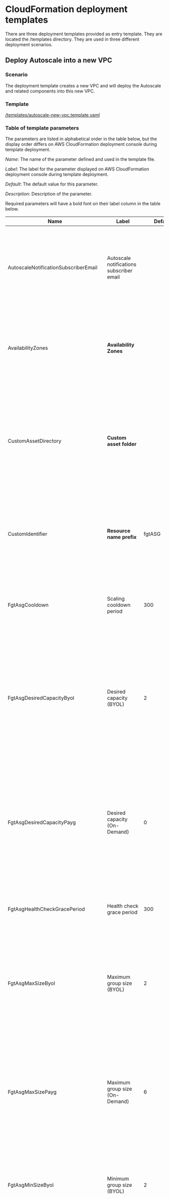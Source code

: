 # CloudFormation deployment templates

There are three deployment templates provided as entry template. They are located the /templates directory. They are used in three different deployment scenarios.

## Deploy Autoscale into a new VPC

### Scenario

The deployment template creates a new VPC and will deploy the Autoscale and related components into this new VPC.

### Template

[/templates/autoscale-new-vpc.template.yaml](/templates/autoscale-new-vpc.template.yaml)

### Table of template parameters

The parameters are listed in alphabetical order in the table below, but the display order differs on AWS CloudFormation deployment console during template deployment.

_Name_: The name of the parameter defined and used in the template file.

_Label_: The label for the parameter displayed on AWS CloudFormation deployment console during template deployment.

_Default_: The default value for this parameter.

_Description_: Description of the parameter.

Required parameters will have a bold font on their label column in the table below.

| Name | Label | Default | Description |
| --- | --- | --- | --- |
| AutoscaleNotificationSubscriberEmail | Autoscale notifications subscriber email | | The email address (AWS SNS Topic subscriber) to receive Autoscale notifications. If provided, the template can only accept one email address. An email will be sent to the address to confirm the subscription. |
| AvailabilityZones | **Availability Zones** | |  List of Availability Zones to use for the subnets in the VPC. The FortiGate Autoscale solution uses two Availability Zones from your list and preserves the logical order you specify. | | CustomAssetContainer | **Custom asset S3 bucket** | |  The name of the S3 bucket which contains your custom assets. Required if **use custom asset location** is set to **yes**. |
| CustomAssetDirectory | **Custom asset folder** | |  The sub path within the **custom asset container** which serves as the top level directory of all your custom assets. If **use custom asset location** is set to **yes**, and this value is left empty, the **custom asset container** will serve as the top level directory. |
| CustomIdentifier | **Resource name prefix** | fgtASG | An alternative name prefix to be used on a resource that the **Resource tag prefix** cannot apply to. Can only contain numbers, lowercase letters, and uppercase letters. Max length is 10. |
| FgtAsgCooldown | Scaling cooldown period | 300 | The Auto Scaling group waits for the cooldown period (in seconds) to complete before resuming scaling activities. Minimum is 60. Maximum is 3600. |
| FgtAsgDesiredCapacityByol | Desired capacity (BYOL) | 2 | The number of FortiGate instances the BYOL Auto Scaling group should have at any time. For High Availability in BYOL-only and Hybrid use cases, ensure at least 2 FortiGates are in the group. For specific use cases, set to 0 for On-Demand-only, and \&gt;= 2 for BYOL-only or hybrid licensing. |
| FgtAsgDesiredCapacityPayg | Desired capacity (On-Demand) | 0 | The number of FortiGate instances the On-Demand Auto Scaling group should have at any time. For High Availability in a On-Demand-only use case, ensure at least 2 FortiGates are in the group. For specific use cases, set to 0 for BYOL-only, \&gt;= 2 for On-Demand-only, and \&gt;= 0 for hybrid licensing. |
| FgtAsgHealthCheckGracePeriod | Health check grace period | 300 | The length of time (in seconds) that Auto Scaling waits before checking an instance**s health status. Minimum is 60. |
| FgtAsgMaxSizeByol | Maximum group size (BYOL) | 2 | Maximum number of FortiGate instances in the BYOL Auto Scaling group. For specific use cases, set to 0 for On-Demand-only, and \&gt;= 2 for BYOL-only or hybrid licensing. This number must be greater than or equal to the Minimum group size (BYOL). |
| FgtAsgMaxSizePayg | Maximum group size (On-Demand) | 6 | Maximum number of FortiGate instances in the On-Demand Auto Scaling group. For specific use cases, set to 0 for BYOL-only, \&gt;= 2 for On-Demand-only, and \&gt;= 0 for hybrid licensing. This number must be greater than or equal to the Minimum group size (On-Demand). |
| FgtAsgMinSizeByol | Minimum group size (BYOL) | 2 | Minimum number of FortiGate instances in the BYOL Auto Scaling group. For specific use cases, set to 0 for On-Demand-only, and \&gt;= 2 for BYOL-only or hybrid licensing. |
| FgtAsgMinSizePayg | Minimum group size (On-Demand) | 0 | Minimum number of FortiGate instances in the On-Demand Auto Scaling group. For specific use cases, set to 0 for BYOL-only, \&gt;= 2 for On-Demand-only, and \&gt;= 0 for hybrid licensing. |
| FgtAsgScaleInThreshold | Scale-in threshold | 25 | The threshold (in percentage) for the FortiGate Auto Scaling group to scale-in (remove) 1 instance. Minimum is 1. Maximum is 100. |
| FgtAsgScaleOutThreshold | Scale-out threshold | 80 | The threshold (in percentage) for the FortiGate Auto Scaling group to scale-out (add) 1 instance. Minimum is 1. Maximum is 100. |
| FortiAnalyzerAutoscaleAdminPassword | Autoscale admin password | | The password for the **Autoscale admin username**. The password must conform to the FortiAnalyzer password policy and have a min length of 8 and a max length 128. If you need to enable KMS encryption, refer to the documentation. |
| FortiAnalyzerAutoscaleAdminUsername | Autoscale admin username | | The name of the secondary administrator level account in the FortiAnalyzer, which Fortinet FortiGate Auto Scaling uses to connect to the FortiAnalyzer to authorize any FortiGate device in the Auto Scaling group. To conform to the FortiAnalyzer naming policy, the username can only contain numbers, lowercase letters, uppercase letters, and hyphens. It cannot start or end with a hyphen (-). |
| FortiAnalyzerCustomPrivateIpAddress | FortiAnalyzer private IP address | | The custom private IP address to be used by the FortiAnalyzer. Must be within the Public subnet 1 CIDR range. Required if **FortiAnalyzer Integration** is set to **yes**. If **FortiAnalyzer Integration** is set to **no**, any input will be ignored. |
| FortiAnalyzerInstanceType | FortiAnalyzer instance type | m5/large | Instance type to launch as FortiAnalyzer. Instance types are available with different vCPU sizes and bandwidths. For more information, see [Instance Types](https://aws.amazon.com/ec2/instance-types/). |
| FortiAnalyzerIntegrationOptions | FortiAnalyzer integration | yes | Choose **yes** to incorporate FortiAnalyzer into Fortinet FortiGate Auto Scaling to use extended features that include storing logs into FortiAnalyzer. |
| FortiAnalyzerVersion | FortiAnalyzer version | 6.4.7 | The FortiAnalyzer version supported by Fortinet FortiGate Auto Scaling. \*\*IMPORTANT!\*\* Requires a subscription to the Fortinet FortiAnalyzer Centralized Logging/Reporting (10 managed devices) AMI. |
| FortiGateAdminCidr | Admin CIDR block | | CIDR block for external admin management access. \*\*WARNING!\*\* 0.0.0.0/0 accepts connections from any IP address. We recommend that you use a constrained CIDR range to reduce the potential of inbound attacks from unknown IP addresses. |
| FortiGateAdminPort | Admin port | 8443 | A port number for FortiGate administration. Minimum is 1. Maximum is 65535. Do not use the FortiGate reserved ports 443, 541, 514, or 703. |
| FortiGateInstanceType | Instance type | C5.xlarge | Instance type for the FortiGates in the Auto Scaling group. Instance types are available with different vCPU sizes and bandwidths. For more information, see [Instance Types](https://aws.amazon.com/ec2/instance-types/). |
| FortiGatePskSecret | **FortiGate PSK secret** | |  A secret key for the FortiGate instances to securely communicate with each other. Must contain numbers and letters and may contain special characters. Max length is 128. |
| FortiOSVersion | FortiOS version | 7.0.3 | FortiOS version supported by FortiGate Autoscale for AWS. |
| GetLicenseGracePeriod | Get license grace period | 300 | The minimum time (in seconds) permitted before a distributed license can be revoked from a non-responsive FortiGate and re-distributed. Minimum is 300. |
| HeartBeatDelayAllowance | Heart beat delay allowance | 2 | The maximum amount of time (in seconds) allowed for network latency of the FortiGate heartbeat arriving at the Autoscale handler. Minimum is 0. |
| HeartBeatInterval | Heart beat interval | 30 | The length of time (in seconds) that a FortiGate instance waits between sending heartbeat requests to the Autoscale handler. Minimum is 30. Maximum is 90. |
| HeartBeatLossCount | Heart beat loss count | 10 | Number of consecutively lost heartbeats. When the Heartbeat Loss Count has been reached, the VM is deemed unhealthy and fail-over activities will commence. |
| InternalLoadBalancerDnsName | Internal ELB DNS name | | Optional. Specify the DNS Name of an existing internal load balancer used to route traffic from a FortiGate to targets in a specified target group. Leave it blank if you don**t use an existing load balancer. |
| InternalLoadBalancingOptions | Internal ELB options | add a new internal load balancer | (Optional) Add a predefined Elastic Load Balancer (ELB) to route traffic to web service in the private subnets. You can optionally use your own one or decide to not need one. |
| InternalTargetGroupHealthCheckPath | Health check path | / | Optional. The destination path for health checks. This path must begin with a **/** character, and can be at most 1024 characters in length. |
| KeyPairName | **Key pair name** | |  Amazon EC2 Key Pair for admin access. |
| LifecycleHookTimeout | Instance lifecycle timeout | 480 | The amount of time (in seconds) that can elapse before the FortiGate Autoscale lifecycle hook times out. Minimum is 60. Maximum is 3600. |
| LoadBalancingHealthCheckThreshold | Health check threshold | 3 | The number of consecutive health check failures required before considering a FortiGate instance unhealthy. Minimum is 3. |
| LoadBalancingTrafficPort | Traffic port | 443 | Balance web service traffic over this port if the internal web-service load balancer is enabled. Minimum is 1. Maximum is 65535. |
| LoadBalancingTrafficProtocol | Traffic protocol | HTTPS | Balance web service traffic using this protocol. |
| PrimaryElectionTimeout | Primary election timeout | 300 | The maximum time (in seconds) to wait for the election of the primary instance to complete. Minimum is 30. Maximum is 3600. |
| PrivateSubnet1Cidr | Private subnet 1 CIDR | 192.168.2.0/24 | The CIDR block for the private subnet located in Availability Zone 1 where it is protected by the FortiGates in the public subnet of the same AZ. |
| PrivateSubnet2Cidr | Private subnet 2 CIDR | 192.168.3.0/24 | The CIDR block for the private subnet located in Availability Zone 2 where it is protected by the FortiGates in the public subnet of the same AZ. |
| PublicSubnet1Cidr | Autoscale subnet 1 CIDR | 192.168.0.0/24 | The CIDR block for the subnet located in Availability Zone 1 where the FortiGate Autoscale instances will be deployed to. |
| PublicSubnet2Cidr | Autoscale subnet 2 CIDR | 192.168.1.0/24 | The CIDR block for the subnet located in Availability Zone 2 where the FortiGate Autoscale instances will be deployed to. |
| ResourceTagPrefix | **Resource tag prefix** | |  The ResourceGroup Tag Key used on all resources and as the name prefix of all applicable resources. Can only contain numbers, lowercase letters, uppercase letters, ampersat(@), hyphens (-), period (.), and hash (#). Max length is 50. |
| S3BucketName | **S3 bucket name** | |  Name of the S3 bucket that contains the FortiGate Autoscale deployment package. Can only contain numbers, lowercase letters, uppercase letters, period (.), and hyphens (-). It cannot start or end with a hyphen (-). |
| S3KeyPrefix | **S3 resource folder** | |  Name of the S3 folder that stores the FortiGate Autoscale deployment resources. Can only contain numbers, lowercase letters, uppercase letters, hyphens (-), period (.), and forward slashes (/). If provided, it must end with a forward slash (/). |
| SyncRecoveryCount | Autoscale sync recovery count | 3 | Number of consecutive on-time heartbeats required for a VM to become healthy again. This parameter is only used when **Terminate unhealthy VM** is set to **no** and allows for the VM to recover from an unhealthy state. |
| TerminateUnhealthyVm | Terminate unhealthy VM | no | Terminate any VM that is deemed unhealthy by the Autoscale. |
| UseCustomAssetLocation | Use custom asset location | no | Set to yes to use a custom S3 location for custom assets such as licenses and customized configsets. |
| VpcCidr | **VPC CIDR** | |  Classless Inter-Domain Routing (CIDR) block for the FortiGate Autoscale VPC. |

## Deploy Autoscale into an existing VPC

### Scenario

The deployment template requires an existing VPC to deploy the Autoscale and related components into the existing VPC.

### Template

[/templates/autoscale-existing-vpc.template.yaml](/templates/autoscale-existing-vpc.template.yaml)

### Table of template parameters

The parameters are listed in alphabetical order in the table below, but the display order differs on AWS CloudFormation deployment console during template deployment.

_Name_: The name of the parameter defined and used in the template file.

_Label_: The label for the parameter displayed on AWS CloudFormation deployment console during template deployment.

_Default_: The default value for this parameter.

_Description_: Description of the parameter.

Required parameters will have a bold font on their label column in the table below.

| Name | Label | Default | Description |
| --- | --- | --- | --- |
| AutoscaleNotificationSubscriberEmail | Autoscale notifications subscriber email | | The email address (AWS SNS Topic subscriber) to receive Autoscale notifications. If provided, the template can only accept one email address. An email will be sent to the address to confirm the subscription. |
| CustomAssetContainer | **Custom asset S3 bucket** | |  The name of the S3 bucket which contains your custom assets. Required if **use custom asset location** is set to **yes**. |
| CustomAssetDirectory | **Custom asset folder** | |  The sub path within the **custom asset container** which serves as the top level directory of all your custom assets. If **use custom asset location** is set to **yes**, and this value is left empty, the **custom asset container** will serve as the top level directory. |
| CustomIdentifier | **Resource name prefix** | fgtASG | An alternative name prefix to be used on a resource that the **Resource tag prefix** cannot apply to. Can only contain numbers, lowercase letters, and uppercase letters. Max length is 10. |
| FgtAsgCooldown | Scaling cooldown period | 300 | The Auto Scaling group waits for the cooldown period (in seconds) to complete before resuming scaling activities. Minimum is 60. Maximum is 3600. |
| FgtAsgDesiredCapacityByol | Desired capacity (BYOL) | 2 | The number of FortiGate instances the BYOL Auto Scaling group should have at any time. For High Availability in BYOL-only and Hybrid use cases, ensure at least 2 FortiGates are in the group. For specific use cases, set to 0 for On-Demand-only, and \&gt;= 2 for BYOL-only or hybrid licensing. |
| FgtAsgDesiredCapacityPayg | Desired capacity (On-Demand) | 0 | The number of FortiGate instances the On-Demand Auto Scaling group should have at any time. For High Availability in a On-Demand-only use case, ensure at least 2 FortiGates are in the group. For specific use cases, set to 0 for BYOL-only, \&gt;= 2 for On-Demand-only, and \&gt;= 0 for hybrid licensing. |
| FgtAsgHealthCheckGracePeriod | Health check grace period | 300 | The length of time (in seconds) that Auto Scaling waits before checking an instance**s health status. Minimum is 60. |
| FgtAsgMaxSizeByol | Maximum group size (BYOL) | 2 | Maximum number of FortiGate instances in the BYOL Auto Scaling group. For specific use cases, set to 0 for On-Demand-only, and \&gt;= 2 for BYOL-only or hybrid licensing. This number must be greater than or equal to the Minimum group size (BYOL). |
| FgtAsgMaxSizePayg | Maximum group size (On-Demand) | 6 | Maximum number of FortiGate instances in the On-Demand Auto Scaling group. For specific use cases, set to 0 for BYOL-only, \&gt;= 2 for On-Demand-only, and \&gt;= 0 for hybrid licensing. This number must be greater than or equal to the Minimum group size (On-Demand). |
| FgtAsgMinSizeByol | Minimum group size (BYOL) | 2 | Minimum number of FortiGate instances in the BYOL Auto Scaling group. For specific use cases, set to 0 for On-Demand-only, and \&gt;= 2 for BYOL-only or hybrid licensing. |
| FgtAsgMinSizePayg | Minimum group size (On-Demand) | 0 | Minimum number of FortiGate instances in the On-Demand Auto Scaling group. For specific use cases, set to 0 for BYOL-only, \&gt;= 2 for On-Demand-only, and \&gt;= 0 for hybrid licensing. |
| FgtAsgScaleInThreshold | Scale-in threshold | 25 | The threshold (in percentage) for the FortiGate Auto Scaling group to scale-in (remove) 1 instance. Minimum is 1. Maximum is 100. |
| FgtAsgScaleOutThreshold | Scale-out threshold | 80 | The threshold (in percentage) for the FortiGate Auto Scaling group to scale-out (add) 1 instance. Minimum is 1. Maximum is 100. |
| FortiAnalyzerAutoscaleAdminPassword | Autoscale admin password | | The password for the **Autoscale admin username**. The password must conform to the FortiAnalyzer password policy and have a min length of 8 and a max length 128. If you need to enable KMS encryption, refer to the documentation. |
| FortiAnalyzerAutoscaleAdminUsername | Autoscale admin username | | The name of the secondary administrator level account in the FortiAnalyzer, which Fortinet FortiGate Auto Scaling uses to connect to the FortiAnalyzer to authorize any FortiGate device in the Auto Scaling group. To conform to the FortiAnalyzer naming policy, the username can only contain numbers, lowercase letters, uppercase letters, and hyphens. It cannot start or end with a hyphen (-). |
| FortiAnalyzerCustomPrivateIpAddress | FortiAnalyzer private IP address | | The custom private IP address to be used by the FortiAnalyzer. Must be within the Public subnet 1 CIDR range. Required if **FortiAnalyzer Integration** is set to **yes**. If **FortiAnalyzer Integration** is set to **no**, any input will be ignored. |
| FortiAnalyzerInstanceType | FortiAnalyzer instance type | m5/large | Instance type to launch as FortiAnalyzer. Instance types are available with different vCPU sizes and bandwidths. For more information, see [Instance Types](https://aws.amazon.com/ec2/instance-types/) |
| FortiAnalyzerIntegrationOptions | FortiAnalyzer integration | yes | Choose **yes** to incorporate FortiAnalyzer into Fortinet FortiGate Auto Scaling to use extended features that include storing logs into FortiAnalyzer. |
| FortiAnalyzerVersion | FortiAnalyzer version | 6.4.7 | The FortiAnalyzer version supported by Fortinet FortiGate Auto Scaling. \*\*IMPORTANT!\*\* Requires a subscription to the Fortinet FortiAnalyzer Centralized Logging/Reporting (10 managed devices) AMI. |
| FortiGateAdminCidr | Admin CIDR block | | CIDR block for external admin management access. \*\*WARNING!\*\* 0.0.0.0/0 accepts connections from any IP address. We recommend that you use a constrained CIDR range to reduce the potential of inbound attacks from unknown IP addresses. |
| FortiGateAdminPort | Admin port | 8443 | A port number for FortiGate administration. Minimum is 1. Maximum is 65535. Do not use the FortiGate reserved ports 443, 541, 514, or 703. |
| FortiGateInstanceType | Instance type | C5.xlarge | Instance type for the FortiGates in the Auto Scaling group. Instance types are available with different vCPU sizes and bandwidths. For more information, see [Instance Types](https://aws.amazon.com/ec2/instance-types/) |
| FortiGatePskSecret | **FortiGate PSK secret** | |  A secret key for the FortiGate instances to securely communicate with each other. Must contain numbers and letters and may contain special characters. Max length is 128. |
| FortiOSVersion | FortiOS version | 7.0.3 | FortiOS version supported by FortiGate Autoscale for AWS. |
| GetLicenseGracePeriod | Get license grace period | 300 | The minimum time (in seconds) permitted before a distributed license can be revoked from a non-responsive FortiGate and re-distributed. Minimum is 300. |
| HeartBeatDelayAllowance | Heart beat delay allowance | 2 | The maximum amount of time (in seconds) allowed for network latency of the FortiGate heartbeat arriving at the Autoscale handler. Minimum is 0. |
| HeartBeatInterval | Heart beat interval | 30 | The length of time (in seconds) that a FortiGate instance waits between sending heartbeat requests to the Autoscale handler. Minimum is 30. Maximum is 90. |
| HeartBeatLossCount | Heart beat loss count | 10 | Number of consecutively lost heartbeats. When the Heartbeat Loss Count has been reached, the VM is deemed unhealthy and fail-over activities will commence. |
| InternalLoadBalancerDnsName | Internal ELB DNS name | | Optional. Specify the DNS Name of an existing internal load balancer used to route traffic from a FortiGate to targets in a specified target group. Leave it blank if you don**t use an existing load balancer. |
| InternalLoadBalancingOptions | Internal ELB options | add a new internal load balancer | (Optional) Add a predefined Elastic Load Balancer (ELB) to route traffic to web service in the private subnets. You can optionally use your own one or decide to not need one. |
| InternalTargetGroupHealthCheckPath | Health check path | / | (Optional) The destination path for health checks. This path must begin with a **/** character, and can be at most 1024 characters in length. |
| KeyPairName | **Key pair name** | |  Amazon EC2 Key Pair for admin access. |
| LifecycleHookTimeout | Instance lifecycle timeout | 480 | The amount of time (in seconds) that can elapse before the FortiGate Autoscale lifecycle hook times out. Minimum is 60. Maximum is 3600. |
| LoadBalancingHealthCheckThreshold | Health check threshold | 3 | The number of consecutive health check failures required before considering a FortiGate instance unhealthy. Minimum is 3. |
| LoadBalancingTrafficPort | Traffic port | 443 | Balance web service traffic over this port if the internal web-service load balancer is enabled. Minimum is 1. Maximum is 65535. |
| LoadBalancingTrafficProtocol | Traffic protocol | HTTPS | Balance web service traffic using this protocol. |
| PrimaryElectionTimeout | Primary election timeout | 300 | Maximum time (in seconds) to wait for the election of the primary instance to complete. Minimum is 30. Maximum is 3600. |
| PrivateSubnet1 | **Private subnet 1 ID** | |  ID of the private subnet 1 located in Availability Zone 1 of the selected existing VPC. This subnet will be protected by the FortiGate-VMs in the public subnet of the same Availability Zone. |
| PrivateSubnet2 | **Private subnet 2 ID** | |  ID of the private subnet 2 located in Availability Zone 2 of the selected existing VPC. This subnet will be protected by the FortiGate-VMs in the public subnet of the same Availability Zone. |
| PrivateSubnetRouteTable | **Private subnet route table** | |  ID of the route table associated with the two private subnets. |
| PublicSubnet1 | **Autoscale subnet 1 ID** | |  ID of the public subnet 1 located in Availability Zone 1 of the selected existing VPC. The FortiGate Autoscale instances will be deployed here. |
| PublicSubnet2 | **Autoscale subnet 2 ID** | |  ID of the public subnet 2 located in Availability Zone 2 of the selected existing VPC. The FortiGate Autoscale instances will be deployed here. |
| ResourceTagPrefix | **Resource tag prefix** | |  The ResourceGroup Tag Key used on all resources and as the name prefix of all applicable resources. Can only contain numbers, lowercase letters, uppercase letters, ampersat(@), hyphens (-), period (.), and hash (#). Max length is 50. |
| S3BucketName | **S3 bucket name** | |  Name of the S3 bucket that contains the FortiGate Autoscale deployment package. Can only contain numbers, lowercase letters, uppercase letters, period (.), and hyphens (-). It cannot start or end with a hyphen (-). |
| S3KeyPrefix | **S3 resource folder** | |  Name of the S3 folder that stores the FortiGate Autoscale deployment resources. Can only contain numbers, lowercase letters, uppercase letters, hyphens (-), period (.), and forward slashes (/). If provided, it must end with a forward slash (/). |
| SyncRecoveryCount | Autoscale sync recovery count | 3 | Number of consecutive on-time heartbeats required for a VM to become healthy again. This parameter is only used when **Terminate unhealthy VM** is set to **no** and allows for the VM to recover from an unhealthy state. |
| TerminateUnhealthyVm | Terminate unhealthy VM | no | Terminate any VM that is deemed unhealthy by the Autoscale. |
| UseCustomAssetLocation | Use custom asset location | no | Set to yes to use a custom S3 location for custom assets such as licenses and customized configsets. |
| VpcCidr | **VPC CIDR** | |  Classless Inter-Domain Routing (CIDR) block for the FortiGate Autoscale VPC. |
| VpcEndpointId | **Private VPC Endpoint ID** | |  ID of the Private VPC Endpoint associated with the existing VPC. The Private VPC Endpoint must has enabled the **Private DNS names**. |
| VpcId | **VPC ID** | |  ID of the existing VPC where FortiGate Autoscale will be deployed. The VPC must have the option DNS hostnames enabled and each of the two Availability Zones in the VPC must have at least 1 public subnet and at least 1 private subnet. |

## Deploy Autoscale into a new VPC with Transit Gateway Integration

### Scenario

The deployment template creates a new VPC and will deploy the Autoscale with Transit Gateway integration and related components with into this new VPC.

### Template

[/templates/autoscale-tgw-new-vpc.template.yaml](/templates/autoscale-tgw-new-vpc.template.yaml)

### Table of template parameters

The parameters are listed in alphabetical order in the table below, but the display order differs on AWS CloudFormation deployment console during template deployment.

_Name_: The name of the parameter defined and used in the template file.

_Label_: The label for the parameter displayed on AWS CloudFormation deployment console during template deployment.

_Default_: The default value for this parameter.

_Description_: Description of the parameter.

Required parameters will have a bold font on their label column in the table below.

| Name | Label | Default | Description |
| --- | --- | --- | --- |
| AutoscaleNotificationSubscriberEmail | Autoscale notifications subscriber email | | The email address (AWS SNS Topic subscriber) to receive Autoscale notifications. If provided, the template can only accept one email address. An email will be sent to the address to confirm the subscription. |
| AvailabilityZones | **Availability Zones** | |  List of Availability Zones to use for the subnets in the VPC. The FortiGate Autoscale solution uses two Availability Zones from your list and preserves the logical order you specify. |
| BGP ASN | **BgpAsn** | 65000 | The Border Gateway Protocol (BGP) Autonomous System Number (ASN) of the Customer Gateway of each FortiGate-VM instance in the Auto Scaling group. This value ranges from 64512 to 65534. |
| CustomAssetContainer | **Custom asset S3 bucket** | |  The name of the S3 bucket which contains your custom assets. Required if **use custom asset location** is set to **yes**. |
| CustomAssetDirectory | **Custom asset folder** | |  The sub path within the **custom asset container** which serves as the top level directory of all your custom assets. If **use custom asset location** is set to **yes**, and this value is left empty, the **custom asset container** will serve as the top level directory. |
| CustomIdentifier | **Resource name prefix** | fgtASG | An alternative name prefix to be used on a resource that the **Resource tag prefix** cannot apply to. Can only contain numbers, lowercase letters, and uppercase letters. Max length is 10. |
| FgtAsgCooldown | Scaling cooldown period | 300 | The Auto Scaling group waits for the cooldown period (in seconds) to complete before resuming scaling activities. Minimum is 60. Maximum is 3600. |
| FgtAsgDesiredCapacityByol | Desired capacity (BYOL) | 2 | The number of FortiGate instances the BYOL Auto Scaling group should have at any time. For High Availability in BYOL-only and Hybrid use cases, ensure at least 2 FortiGates are in the group. For specific use cases, set to 0 for On-Demand-only, and \&gt;= 2 for BYOL-only or hybrid licensing. |
| FgtAsgDesiredCapacityPayg | Desired capacity (On-Demand) | 0 | The number of FortiGate instances the On-Demand Auto Scaling group should have at any time. For High Availability in a On-Demand-only use case, ensure at least 2 FortiGates are in the group. For specific use cases, set to 0 for BYOL-only, \&gt;= 2 for On-Demand-only, and \&gt;= 0 for hybrid licensing. |
| FgtAsgHealthCheckGracePeriod | Health check grace period | 300 | The length of time (in seconds) that Auto Scaling waits before checking an instance**s health status. Minimum is 60. |
| FgtAsgMaxSizeByol | Maximum group size (BYOL) | 2 | Maximum number of FortiGate instances in the BYOL Auto Scaling group. For specific use cases, set to 0 for On-Demand-only, and \&gt;= 2 for BYOL-only or hybrid licensing. This number must be greater than or equal to the Minimum group size (BYOL). |
| FgtAsgMaxSizePayg | Maximum group size (On-Demand) | 6 | Maximum number of FortiGate instances in the On-Demand Auto Scaling group. For specific use cases, set to 0 for BYOL-only, \&gt;= 2 for On-Demand-only, and \&gt;= 0 for hybrid licensing. This number must be greater than or equal to the Minimum group size (On-Demand). |
| FgtAsgMinSizeByol | Minimum group size (BYOL) | 2 | Minimum number of FortiGate instances in the BYOL Auto Scaling group. For specific use cases, set to 0 for On-Demand-only, and \&gt;= 2 for BYOL-only or hybrid licensing. |
| FgtAsgMinSizePayg | Minimum group size (On-Demand) | 0 | Minimum number of FortiGate instances in the On-Demand Auto Scaling group. For specific use cases, set to 0 for BYOL-only, \&gt;= 2 for On-Demand-only, and \&gt;= 0 for hybrid licensing. |
| FgtAsgScaleInThreshold | Scale-in threshold | 25 | The threshold (in percentage) for the FortiGate Auto Scaling group to scale-in (remove) 1 instance. Minimum is 1. Maximum is 100. |
| FgtAsgScaleOutThreshold | Scale-out threshold | 80 | The threshold (in percentage) for the FortiGate Auto Scaling group to scale-out (add) 1 instance. Minimum is 1. Maximum is 100. |
| FortiAnalyzerAutoscaleAdminPassword | Autoscale admin password | | The password for the **Autoscale admin username**. The password must conform to the FortiAnalyzer password policy and have a min length of 8 and a max length 128. If you need to enable KMS encryption, refer to the documentation. |
| FortiAnalyzerAutoscaleAdminUsername | Autoscale admin username | | The name of the secondary administrator level account in the FortiAnalyzer, which Fortinet FortiGate Auto Scaling uses to connect to the FortiAnalyzer to authorize any FortiGate device in the Auto Scaling group. To conform to the FortiAnalyzer naming policy, the username can only contain numbers, lowercase letters, uppercase letters, and hyphens. It cannot start or end with a hyphen (-). |
| FortiAnalyzerCustomPrivateIpAddress | FortiAnalyzer private IP address | | The custom private IP address to be used by the FortiAnalyzer. Must be within the Public subnet 1 CIDR range. Required if **FortiAnalyzer Integration** is set to **yes**. If **FortiAnalyzer Integration** is set to **no**, any input will be ignored. |
| FortiAnalyzerInstanceType | FortiAnalyzer instance type | m5/large | Instance type to launch as FortiAnalyzer. Instance types are available with different vCPU sizes and bandwidths. For more information, see [Instance Types](https://aws.amazon.com/ec2/instance-types/). |
| FortiAnalyzerIntegrationOptions | FortiAnalyzer integration | yes | Choose **yes** to incorporate FortiAnalyzer into Fortinet FortiGate Auto Scaling to use extended features that include storing logs into FortiAnalyzer. |
| FortiAnalyzerVersion | FortiAnalyzer version | 6.4.7 | The FortiAnalyzer version supported by Fortinet FortiGate Auto Scaling. \*\*IMPORTANT!\*\* Requires a subscription to the Fortinet FortiAnalyzer Centralized Logging/Reporting (10 managed devices) AMI. |
| FortiGateAdminCidr | Admin CIDR block | | CIDR block for external admin management access. \*\*WARNING!\*\* 0.0.0.0/0 accepts connections from any IP address. We recommend that you use a constrained CIDR range to reduce the potential of inbound attacks from unknown IP addresses. |
| FortiGateAdminPort | Admin port | 8443 | A port number for FortiGate administration. Minimum is 1. Maximum is 65535. Do not use the FortiGate reserved ports 443, 541, 514, or 703. |
| FortiGateInstanceType | Instance type | C5.xlarge | Instance type for the FortiGates in the Auto Scaling group. Instance types are available with different vCPU sizes and bandwidths. For more information, see [Instance Types](https://aws.amazon.com/ec2/instance-types/). |
| FortiGatePskSecret | **FortiGate PSK secret** | |  A secret key for the FortiGate instances to securely communicate with each other. Must contain numbers and letters and may contain special characters. Max length is 128. |
| FortiOSVersion | FortiOS version | 7.0.3 | FortiOS version supported by FortiGate Autoscale for AWS. |
| GetLicenseGracePeriod | Get license grace period | 300 | The minimum time (in seconds) permitted before a distributed license can be revoked from a non-responsive FortiGate and re-distributed. Minimum is 300. |
| HeartBeatDelayAllowance | Heart beat delay allowance | 2 | The maximum amount of time (in seconds) allowed for network latency of the FortiGate heartbeat arriving at the Autoscale handler. Minimum is 0. |
| HeartBeatInterval | Heart beat interval | 30 | The length of time (in seconds) that a FortiGate instance waits between sending heartbeat requests to the Autoscale handler. Minimum is 30. Maximum is 90. |
| HeartBeatLossCount | Heart beat loss count | 10 | Number of consecutively lost heartbeats. When the Heartbeat Loss Count has been reached, the VM is deemed unhealthy and fail-over activities will commence. |
| KeyPairName | **Key pair name** | |  Amazon EC2 Key Pair for admin access. |
| LifecycleHookTimeout | Instance lifecycle timeout | 480 | The amount of time (in seconds) that can elapse before the FortiGate Autoscale lifecycle hook times out. Minimum is 60. Maximum is 3600. |
| PrimaryElectionTimeout | Primary election timeout | 300 | The maximum time (in seconds) to wait for the election of the primary instance to complete. Minimum is 30. Maximum is 3600. |
| PublicSubnet1Cidr | Autoscale subnet 1 CIDR | 192.168.0.0/24 | The CIDR block for the subnet located in Availability Zone 1 where the FortiGate Autoscale instances will be deployed to. |
| PublicSubnet2Cidr | Autoscale subnet 2 CIDR | 192.168.1.0/24 | The CIDR block for the subnet located in Availability Zone 2 where the FortiGate Autoscale instances will be deployed to. |
| ResourceTagPrefix | **Resource tag prefix** | |  The ResourceGroup Tag Key used on all resources and as the name prefix of all applicable resources. Can only contain numbers, lowercase letters, uppercase letters, ampersat(@), hyphens (-), period (.), and hash (#). Max length is 50. |
| S3BucketName | **S3 bucket name** | |  Name of the S3 bucket that contains the FortiGate Autoscale deployment package. Can only contain numbers, lowercase letters, uppercase letters, period (.), and hyphens (-). It cannot start or end with a hyphen (-). |
| S3KeyPrefix | **S3 resource folder** | |  Name of the S3 folder that stores the FortiGate Autoscale deployment resources. Can only contain numbers, lowercase letters, uppercase letters, hyphens (-), period (.), and forward slashes (/). If provided, it must end with a forward slash (/). |
| SyncRecoveryCount | Autoscale sync recovery count | 3 | Number of consecutive on-time heartbeats required for a VM to become healthy again. This parameter is only used when **Terminate unhealthy VM** is set to **no** and allows for the VM to recover from an unhealthy state. |
| TerminateUnhealthyVm | Terminate unhealthy VM | no | Terminate any VM that is deemed unhealthy by the Autoscale. |
| TransitGatewayId | Transit Gateway ID | | ID of the Transit Gateway that the FortiGate Autoscale VPC will be attached to. Required when Transit Gateway support is set to &quot;use an existing one&quot;. |
| TransitGatewaySupportOptions | Transit Gateway support | create one | Create a Transit Gateway for the FortiGate Autoscale VPC to attach to, or specify to use an existing one. |
| UseCustomAssetLocation | Use custom asset location | no | Set to yes to use a custom S3 location for custom assets such as licenses and customized configsets. |
| VpcCidr | **VPC CIDR** | |  Classless Inter-Domain Routing (CIDR) block for the FortiGate Autoscale VPC. |
